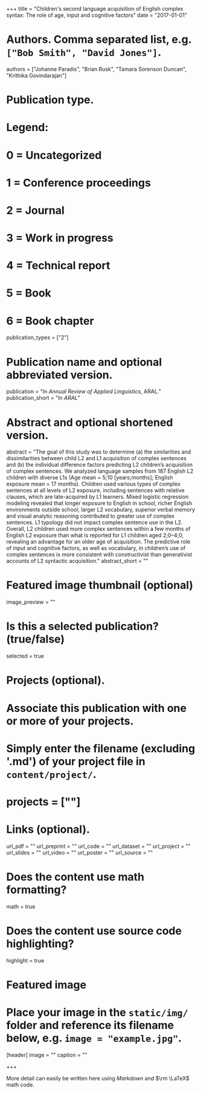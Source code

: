 +++
title = "Children's second language acquisition of English complex syntax: The role of age, input and cognitive factors"
date = "2017-01-01"

# Authors. Comma separated list, e.g. `["Bob Smith", "David Jones"]`.
authors = ["Johanne Paradis", "Brian Rusk", "Tamara Sorenson Duncan", "Krithika Govindarajan"]

# Publication type.
# Legend:
# 0 = Uncategorized
# 1 = Conference proceedings
# 2 = Journal
# 3 = Work in progress
# 4 = Technical report
# 5 = Book
# 6 = Book chapter
publication_types = ["2"]

# Publication name and optional abbreviated version.
publication = "In *Annual Review of Applied Linguistics*, ARAL."
publication_short = "In *ARAL*"

# Abstract and optional shortened version.
abstract = "The goal of this study was to determine (a) the similarities and dissimilarities between child L2 and L1 acquisition of complex sentences and (b) the individual difference factors predicting L2 children’s acquisition of complex sentences. We analyzed language samples from 187 English L2 children with diverse L1s (Age mean = 5;10 [years;months]; English exposure mean = 17 months). Children used various types of complex sentences at all levels of L2 exposure, including sentences with relative clauses, which are late-acquired by L1 learners. Mixed logistic regression modeling revealed that longer exposure to English in school, richer English environments outside school, larger L2 vocabulary, superior verbal memory and visual analytic reasoning contributed to greater use of complex sentences. L1 typology did not impact complex sentence use in the L2. Overall, L2 children used more complex sentences within a few months of English L2 exposure than what is reported for L1 children aged 2;0–4;0, revealing an advantage for an older age of acquisition. The predictive role of input and cognitive factors, as well as vocabulary, in children’s use of complex sentences is more consistent with constructivist than generativist accounts of L2 syntactic acquisition."
abstract_short = ""

# Featured image thumbnail (optional)
image_preview = ""

# Is this a selected publication? (true/false)
selected = true

# Projects (optional).
#   Associate this publication with one or more of your projects.
#   Simply enter the filename (excluding '.md') of your project file in `content/project/`.
# projects = [""]

# Links (optional).
url_pdf = ""
url_preprint = ""
url_code = ""
url_dataset = ""
url_project = ""
url_slides = ""
url_video = ""
url_poster = ""
url_source = ""

# Does the content use math formatting?
math = true

# Does the content use source code highlighting?
highlight = true

# Featured image
# Place your image in the `static/img/` folder and reference its filename below, e.g. `image = "example.jpg"`.
[header]
image = ""
caption = ""

+++

More detail can easily be written here using *Markdown* and $\rm \LaTeX$ math code.
